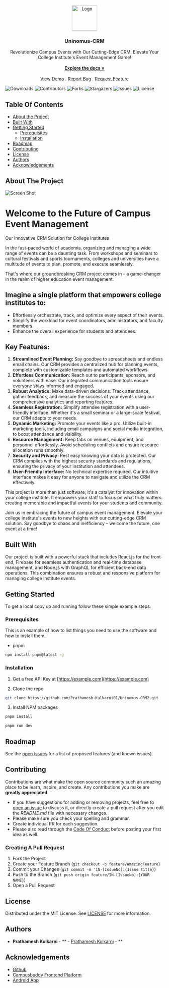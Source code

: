 <br/>
<p align="center">
  <a href="https://github.com/Uninomus/Uninomus-CRM">
    <img src="https://i.ibb.co/12RQP42/UNINOMUS.jpg" alt="Logo" width="80" height="80">
  </a>

  <h3 align="center">Uninomus-CRM</h3>

  <p align="center">
    Revolutionize Campus Events with Our Cutting-Edge CRM: Elevate Your College Institute's Event Management Game!
    <br/>
    <br/>
    <a href="https://github.com/Uninomus/Uninomus-CRM"><strong>Explore the docs »</strong></a>
    <br/>
    <br/>
    <a href="https://github.com/Uninomus/Uninomus-CRM">View Demo</a>
    .
    <a href="https://github.com/Uninomus/Uninomus-CRM/issues">Report Bug</a>
    .
    <a href="https://github.com/Uninomus/Uninomus-CRM/issues">Request Feature</a>
  </p>
</p>

![Downloads](https://img.shields.io/github/downloads/Uninomus/Uninomus-CRM/total) ![Contributors](https://img.shields.io/github/contributors/Uninomus/Uninomus-CRM?color=dark-green) ![Forks](https://img.shields.io/github/forks/Uninomus/Uninomus-CRM?style=social) ![Stargazers](https://img.shields.io/github/stars/Uninomus/Uninomus-CRM?style=social) ![Issues](https://img.shields.io/github/issues/Uninomus/Uninomus-CRM) ![License](https://img.shields.io/github/license/Uninomus/Uninomus-CRM) 

## Table Of Contents

* [About the Project](#about-the-project)
* [Built With](#built-with)
* [Getting Started](#getting-started)
  * [Prerequisites](#prerequisites)
  * [Installation](#installation)
* [Roadmap](#roadmap)
* [Contributing](#contributing)
* [License](#license)
* [Authors](#authors)
* [Acknowledgements](#acknowledgements)

## About The Project

![Screen Shot](https://serving.photos.photobox.com/57422148e147da0130a3d21dbde9521eb4e684f31024c03ba800370b98baf2760b4dd11d.jpg)

<h1>Welcome to the Future of Campus Event Management</h1>
<p>Our Innovative CRM Solution for College Institutes</p>

<p>In the fast-paced world of academia, organizing and managing a wide range of events can be a daunting task. From workshops and seminars to cultural festivals and sports tournaments, colleges and universities have a multitude of events to plan, promote, and execute seamlessly.</p>

<p>That's where our groundbreaking CRM project comes in – a game-changer in the realm of higher education event management.</p>

<h2>Imagine a single platform that empowers college institutes to:</h2>
<ul>
  <li>Effortlessly orchestrate, track, and optimize every aspect of their events.</li>
  <li>Simplify the workload for event coordinators, administrators, and faculty members.</li>
  <li>Enhance the overall experience for students and attendees.</li>
</ul>

<h2>Key Features:</h2>
<ol>
  <li><strong>Streamlined Event Planning:</strong> Say goodbye to spreadsheets and endless email chains. Our CRM provides a centralized hub for planning events, complete with customizable templates and automated workflows.</li>
  
  <li><strong>Effortless Communication:</strong> Reach out to participants, sponsors, and volunteers with ease. Our integrated communication tools ensure everyone stays informed and engaged.</li>
  
  <li><strong>Robust Analytics:</strong> Make data-driven decisions. Track attendance, gather feedback, and measure the success of your events using our comprehensive analytics and reporting features.</li>
  
  <li><strong>Seamless Registration:</strong> Simplify attendee registration with a user-friendly interface. Whether it's a small seminar or a large-scale festival, our CRM adapts to your needs.</li>
  
  <li><strong>Dynamic Marketing:</strong> Promote your events like a pro. Utilize built-in marketing tools, including email campaigns and social media integration, to boost attendance and visibility.</li>
  
  <li><strong>Resource Management:</strong> Keep tabs on venues, equipment, and personnel effortlessly. Avoid scheduling conflicts and ensure resource allocation runs smoothly.</li>
  
  <li><strong>Security and Privacy:</strong> Rest easy knowing your data is protected. Our CRM complies with the highest security standards and regulations, ensuring the privacy of your institution and attendees.</li>
  
  <li><strong>User-Friendly Interface:</strong> No technical expertise required. Our intuitive interface makes it easy for anyone to navigate and utilize the CRM effectively.</li>
</ol>

<p>This project is more than just software; it's a catalyst for innovation within your college institute. It empowers your staff to focus on what truly matters: creating memorable and impactful events for your students and community.</p>

<p>Join us in embracing the future of campus event management. Elevate your college institute's events to new heights with our cutting-edge CRM solution. Say goodbye to chaos and inefficiency – welcome the future, one event at a time!</p>


## Built With

Our project is built with a powerful stack that includes React.js for the front-end, Firebase for seamless authentication and real-time database management, and Node.js with GraphQL for efficient back-end data operations. This combination ensures a robust and responsive platform for managing college institute events.

## Getting Started

To get a local copy up and running follow these simple example steps.

### Prerequisites

This is an example of how to list things you need to use the software and how to install them.

* pnpm

```sh
npm install pnpm@latest -g
```

### Installation

1. Get a free API Key at [https://example.com](https://example.com)

2. Clone the repo

```sh
git clone https://github.com/Prathamesh-Kulkarni01/Uninomus-CRM2.git
```

3. Install NPM packages

```sh
pnpm install
```
```sh
pnpm run dev
```


## Roadmap

See the [open issues](https://github.com/Uninomus/Uninomus-CRM/issues) for a list of proposed features (and known issues).

## Contributing

Contributions are what make the open source community such an amazing place to be learn, inspire, and create. Any contributions you make are **greatly appreciated**.
* If you have suggestions for adding or removing projects, feel free to [open an issue](https://github.com/Uninomus/Uninomus-CRM/issues/new) to discuss it, or directly create a pull request after you edit the *README.md* file with necessary changes.
* Please make sure you check your spelling and grammar.
* Create individual PR for each suggestion.
* Please also read through the [Code Of Conduct](https://github.com/Uninomus/Uninomus-CRM/blob/main/CODE_OF_CONDUCT.md) before posting your first idea as well.

### Creating A Pull Request

1. Fork the Project
2. Create your Feature Branch (`git checkout -b feature/AmazingFeature`)
3. Commit your Changes (`git commit -m 'IN-[IssueNo]:{Issue Title}`)
4. Push to the Branch (`git push origin feature/IN-[IssueNo]:{YOUR NAME}`)
5. Open a Pull Request

## License

Distributed under the MIT License. See [LICENSE](https://github.com/Uninomus/Uninomus-CRM/blob/main/LICENSE.md) for more information.

## Authors

* **Prathamesh Kulkarni** - ** - [Prathamesh Kulkarni]() - **

## Acknowledgements

* [Github]()
* [Campusbuddy Frontend Platform]()
* [Android App]()
